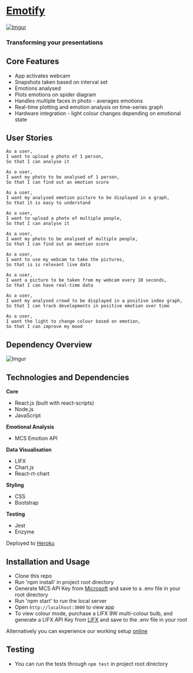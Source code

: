 # [Emotify][1]

[![Imgur](http://imgur.com/yDt4N0y.png)][1]

### Transforming your presentations

## Core Features

  - App activates webcam
  - Snapshots taken based on interval set
  - Emotions analysed
  - Plots emotions on spider diagram
  - Handles multiple faces in photo - averages emotions
  - Real-time plotting and emotion analysis on time-series graph
  - Hardware integration - light colour changes depending on emotional state

## User Stories

```
As a user,
I want to upload a photo of 1 person,
So that I can analyse it

As a user,
I want my photo to be analysed of 1 person,
So that I can find out an emotion score

As a user,
I want my analysed emotion picture to be displayed in a graph,
So that it is easy to understand

As a user,
I want to upload a photo of multiple people,
So that I can analyse it

As a user,
I want my photo to be analysed of multiple people,
So that I can find out an emotion score

As a user,
I want to use my webcam to take the pictures,
So that is is relevant live data

As a user,
I want a picture to be taken from my webcam every 10 seconds,
So that I can have real-time data

As a user,
I want my analysed crowd to be displayed in a positive index graph,
So that I can track developments in positive emotion over time

As a user,
I want the light to change colour based on emotion,
So that I can improve my mood
```

## Dependency Overview

![Imgur](http://imgur.com/yVX16Uc.png)

## Technologies and Dependencies

**Core**
- React.js (built with react-scripts)
- Node.js
- JavaScript

**Emotional Analysis**
- MCS Emotion API

**Data Visualisation**
- LIFX
- Chart.js
- React-rt-chart

**Styling**
- CSS
- Bootstrap

**Testing**
- Jest
- Enzyme

Deployed to [Heroku](https://emotify-ma.herokuapp.com/)  

## Installation and Usage

- Clone this repo
- Run 'npm install' in project root directory
- Generate MCS API Key from [Microsoft](https://www.microsoft.com/cognitive-services/en-us/emotion-api) and save to a .env file in your root directory
- Run 'npm start' to run the local server
- Open `http://localhost:3000` to view app
- To view colour mode, purchase a LIFX 9W multi-colour bulb, and generate a LIFX API Key from [LIFX](https://api.developer.lifx.com/docs) and save to the .env file in your root

Alternatively you can experience our working setup [online](https://emotify-ma.herokuapp.com/)

## Testing

- You can run the tests through `npm test` in project root directory

[1]: https://emotify-ma.herokuapp.com
